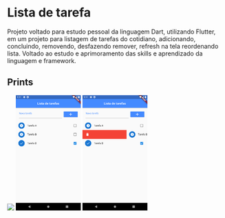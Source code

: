 # Lista de tarefa

Projeto voltado para estudo pessoal da linguagem Dart, utilizando Flutter, em um projeto para listagem de tarefas do cotidiano, adicionando, concluindo, removendo, desfazendo remover, refresh na tela reordenando lista. Voltado ao estudo e aprimoramento das skills e aprendizado da linguagem e framework.

## Prints

<img src="https://github.com/brunoFelipeDev/flutter-lista-tarefas/blob/master/images/app.gif?raw=true" width="30%" />
<img src="https://github.com/brunoFelipeDev/flutter-lista-tarefas/blob/master/images/screen_1.png" width="30%"></img> 
<img src="https://github.com/brunoFelipeDev/flutter-lista-tarefas/blob/master/images/screen_2.png" width="30%"></img> 